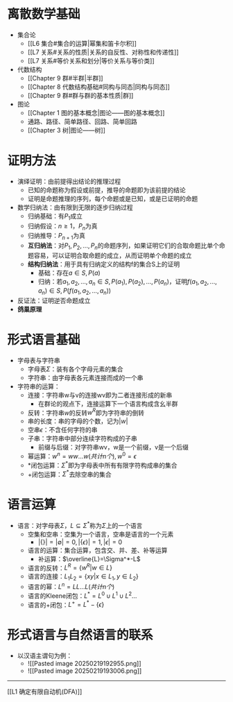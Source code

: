 # 离散数学基础
- 集合论
	- [[L6 集合#集合的运算|幂集和笛卡尔积]]
	- [[L7 关系#关系的性质|关系的自反性、对称性和传递性]]
	- [[L7 关系#等价关系和划分|等价关系与等价类]]
- 代数结构
	- [[Chapter 9 群#半群|半群]]
	- [[Chapter 8 代数结构基础#同构与同态|同构与同态]]
	- [[Chapter 9 群#群与群的基本性质|群]]
- 图论
	- [[Chapter 1 图的基本概念|图论——图的基本概念]]
	- 通路、路径、简单路径、回路、简单回路
	- [[Chapter 3 树|图论——树]]
# 证明方法
- 演绎证明：由前提得出结论的推理过程
	- 已知的命题称为假设或前提，推导的命题即为该前提的结论
	- 证明是命题推理的序列，每个命题或是已知，或是已证明的命题
- 数学归纳法：由有限到无限的逐步归纳过程
	- 归纳基础：有$P_1$成立
	- 归纳假设：$n\geq 1$，$P_n$为真
	- 归纳推导：$P_{n+1}$为真
	- **互归纳法**：对$P_1,P_2,...,P_n$的命题序列，如果证明它们的合取命题比单个命题容易，可以证明合取命题的成立，从而证明单个命题的成立
	- **结构归纳法**：用于具有归纳定义的结构f的集合S上的证明
		- 基础：存在$a\in S,P(a)$
		- 归纳：若$a_1,a_2,...,a_n\in S,P(a_1),P(a_2),...,P(a_n)$，证明$f(a_1,a_2,...,a_n)\in S,P(f(a_1,a_2,...,a_n))$
- 反证法：证明逆否命题成立
- **鸽巢原理**
# 形式语言基础
- 字母表与字符串
	- 字母表$\Sigma$：装有各个字母元素的集合
	- 字符串：由字母表各元素连接而成的一个串
- 字符串的运算：
	- 连接：字符串w与v的连接wv即为二者连接形成的新串
		- 在群论的观点下，连接运算下一个语言构成含幺半群
	- 反转：字符串$w$的反转$w^R$即为字符串的倒转
	- 串的长度：串的字母的个数，记为$|w|$
	- 空串$\epsilon$：不含任何字符的串
	- 子串：字符串中部分连续字符构成的子串
		- 前缀与后缀：对字符串wv，w是一个前缀，v是一个后缀
	- 幂运算：$w^n=ww...w(共计n个),w^0=\epsilon$
	- \*闭包运算：$\Sigma^*$即为字母表中所有有限字符构成串的集合
	- +闭包运算：$\Sigma^*$去除空串的集合
# 语言运算
- 语言：对字母表$\Sigma$，$L\subseteq \Sigma ^*$称为$\Sigma$上的一个语言
	- 空集和空串：空集为一个语言，空串是语言的一个元素
		- $|\{\}|=|\emptyset|=0,|\{\epsilon\}|=1,|\epsilon|=0$
	- 语言的运算：集合运算，包含交、并、差、补等运算
		- 补运算：$\overline{L}=\Sigma^*-L$
	- 语言的反转：$L^R=\{w^R|w\in L\}$
	- 语言的连接：$L_1L_2=\{xy|x\in L_1,y\in L_2\}$
	- 语言的幂：$L^n=LL...L(共计n个)$
	- 语言的Kleene闭包：$L^*=L^0\cup L^1\cup L^2...$
	- 语言的+闭包：$L^+=L^*-\{\epsilon\}$
# 形式语言与自然语言的联系
- 以汉语主谓句为例：
	- ![[Pasted image 20250219192955.png]]
	- ![[Pasted image 20250219193006.png]]
---
[[L1 确定有限自动机(DFA)]]